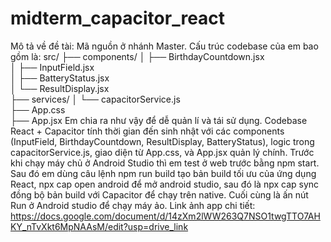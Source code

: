 # midterm_capacitor_react
Mô tả về đề tài:
Mã nguồn ở nhánh Master. Cấu trúc codebase của em bao gồm là: 
src/
├── components/
│   ├── BirthdayCountdown.jsx  
│   ├── InputField.jsx        
│   ├── BatteryStatus.jsx     
│   └── ResultDisplay.jsx      
├── services/
│   └── capacitorService.js   
├── App.css                  
├── App.jsx
Em chia ra như vậy để dễ quản lí và tái sử dụng. Codebase React + Capacitor tính thời gian đến sinh nhật với các components (InputField, BirthdayCountdown, ResultDisplay, BatteryStatus), logic trong capacitorService.js, giao diện từ App.css, và App.jsx quản lý chính. Trước khi chạy máy chủ ở Android Studio thì em test ở web trước bằng npm start. Sau đó em dùng câu lệnh npm run build tạo bản build tối ưu của ứng dụng React, npx cap open android để mở android studio, sau đó là npx cap sync đồng bộ bản build với Capacitor để chạy trên native. Cuối cùng là ấn nút Run ở Android studio để chạy máy ảo.
Link ảnh app chi tiết: https://docs.google.com/document/d/14zXm2lWW263Q7NSO1twgTTO7AHKY_nTvXkt6MpNAAsM/edit?usp=drive_link
